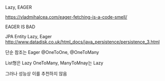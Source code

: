 Lazy, EAGER

https://vladmihalcea.com/eager-fetching-is-a-code-smell/

EAGER IS BAD

JPA Entity Lazy, Eager
http://www.datadisk.co.uk/html_docs/java_persistence/persistence_3.html

단순 참조는 Eager 
@OneToOne, @OneToMany

List형은 Lazy
OneToMany, ManyToMnay는 Lazy

그러나 성능상 이를 추천하지 않음
